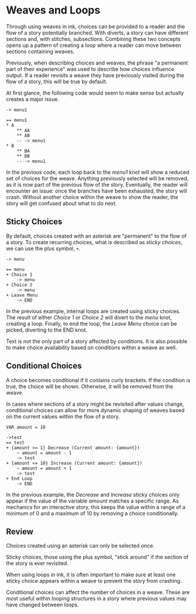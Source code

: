 # Weaves and Loops

Through using weaves in ink, choices can be provided to a reader and the flow of a story potentially branched. With diverts, a story can have different sections and, with stitches, subsections. Combining these two concepts opens up a pattern of creating a loop where a reader can move between sections containing weaves.

Previously, when describing choices and weaves, the phrase "a permanent part of their experience" was used to describe how choices influence output. If a reader revisits a weave they have previously visited during the flow of a story, this will be true by default.

At first glance, the following code would seem to make sense but actually creates a major issue.

```ink
-> menu1

== menu1
* A
    ** AA
    ** AB
    -- -> menu1
* B
    ** BA
    ** BB
    -- -> menu1
```

In the previous code, each loop back to the *menu1* knot will show a reduced set of choices for the weave. Anything previously selected will be removed, as it is now part of the previous flow of the story. Eventually, the reader will encounter an issue: once the branches have been exhausted, the story will crash. Without another choice within the weave to show the reader, the story will get confused about what to do next.

## Sticky Choices

By default, choices created with an asterisk are "permanent" to the flow of a story. To create recurring choices, what is described as *sticky choices*, we can use the plus symbol, `+`.

```ink
-> menu

== menu
+ Choice 1
    -> menu
+ Choice 2
    -> menu
+ Leave Menu
    -> END
```

In the previous example, internal loops are created using sticky choices. The result of either *Choice 1* or *Choice 2* will divert to
the *menu* knot, creating a loop. Finally, to end the loop, the *Leave Menu* choice can be picked, diverting to the END knot.

Text is not the only part of a story affected by conditions. It is also possible to make choice availability based on conditions within a weave as well.

## Conditional Choices

A choice becomes conditional if it contains curly brackets. If the condition is true, the choice will be shown. Otherwise, it will be
removed from the weave.

In cases where sections of a story might be revisited after values change, conditional choices can allow for more dynamic shaping of weaves
based on the current values within the flow of a story.

```ink
VAR amount = 10

->test
== test
+ {amount >= 1} Decrease (Current amount: {amount})
    ~ amount = amount - 1
    -> test
+ {amount <= 10} Increase (Current amount: {amount})
    ~ amount = amount + 1
    -> test
+ End Loop
    -> END
```

In the previous example, the *Decrease* and *Increase* sticky choices only appear if the value of the variable *amount* matches a specific
range. As mechanics for an interactive story, this keeps the value within a range of a minimum of 0 and a maximum of 10 by removing a
choice conditionally.

## Review

Choices created using an asterisk can only be selected once.

Sticky choices, those using the plus symbol, "stick around" if the section of the story is ever revisited.

When using loops in ink, it is often important to make sure at least one sticky choice appears within a weave to prevent the story from crashing.

Conditional choices can affect the number of choices in a weave. These are most useful within looping structures in a story where previous
values may have changed between loops.
